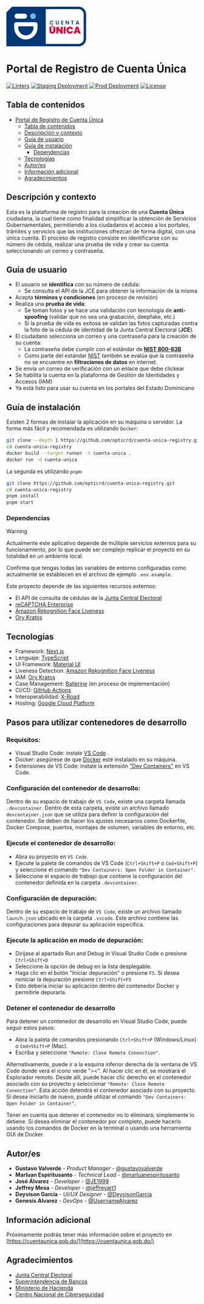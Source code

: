 ![logo-cuenta-unica.svg](public/assets/logo.svg)

# Portal de Registro de Cuenta Única

[![Linters](https://github.com/opticrd/cuenta-unica-registry/actions/workflows/ci-check-linters.yml/badge.svg)](https://github.com/opticrd/cuenta-unica-registry/actions/workflows/ci-check-linters.yml)
[![Staging Deployment](https://github.com/opticrd/cuenta-unica-registry/actions/workflows/cd-deploy-to-test.yml/badge.svg)](https://github.com/opticrd/cuenta-unica-registry/actions/workflows/cd-deploy-to-test.yml)
[![Prod Deployment](https://github.com/opticrd/cuenta-unica-registry/actions/workflows/cd-deploy-to-prod.yml/badge.svg)](https://github.com/opticrd/cuenta-unica-registry/actions/workflows/cd-deploy-to-prod.yml)
[![License](https://img.shields.io/github/license/opticrd/cuenta-unica-registry?style&color=blue)](LICENSE)

## Tabla de contenidos

- [Portal de Registro de Cuenta Única](#portal-de-registro-de-cuenta-única)
  - [Tabla de contenidos](#tabla-de-contenidos)
  - [Descripción y contexto](#descripción-y-contexto)
  - [Guía de usuario](#guía-de-usuario)
  - [Guía de instalación](#guía-de-instalación)
    - [Dependencias](#dependencias)
  - [Tecnologías](#tecnologías)
  - [Autor/es](#autores)
  - [Información adicional](#información-adicional)
  - [Agradecimientos](#agradecimientos)

## Descripción y contexto

Esta es la plataforma de registro para la creación de una **Cuenta Única** ciudadana, la cual tiene como finalidad simplificar la obtención de Servicios Gubernamentales, permitiendo a los ciudadanos el acceso a los portales, trámites y servicios que las instituciones ofrezcan de forma digital, con una única cuenta. El proceso de registro consiste en identificarse con su número de cédula, realizar una prueba de vida y crear su cuenta seleccionando un correo y contraseña.

## Guía de usuario

- El usuario se **identifica** con su número de cédula:
  - Se consulta el API de la JCE para obtener la información de la misma
- Acepta **términos y condiciones** (en proceso de revisión)
- Realiza una **prueba de vida**:
  - Se toman fotos y se hace una validación con tecnología de **anti-spoofing** (validar que no sea una grabación, deepfake, etc.)
  - Si la prueba de vida es exitosa se validan las fotos capturadas contra la foto de la cédula de identidad de la Junta Central Electoral (**JCE**).
- El ciudadano selecciona un correo y una contraseña para la creación de su cuenta:
  - La contraseña debe cumplir con el estándar de [**NIST 800-63B**](https://pages.nist.gov/800-63-3/sp800-63b.html)
  - Como parte del estándar [NIST](https://pages.nist.gov/800-63-3/sp800-63b.html) también se evalúa que la contraseña no se encuentre en **filtraciones de datos** en internet.
- Se envía un correo de verificación con un enlace que debe clickear
- Se habilita la cuenta en la plataforma de Gestión de Identidades y Accesos (IAM)
- Ya está listo para usar su cuenta en los portales del Estado Dominicano

## Guía de instalación

Existen 2 formas de instalar la aplicación en su máquina o servidor. La forma más fácil y recomendada es utilizando `Docker`:

```bash
git clone --depth 1 https://github.com/opticrd/cuenta-unica-registry.git
cd cuenta-unica-registry
docker build --target runner -t cuenta-unica .
docker run -d cuenta-unica
```

La segunda es utilizando `pnpm`:

```bash
git clone https://github.com/opticrd/cuenta-unica-registry.git
cd cuenta-unica-registry
pnpm install
pnpm start
```

### Dependencias

> [!WARNING]
> Actualmente este aplicativo depende de múltiple servicios externos para su funcionamiento, por lo que puede ser complejo replicar el proyecto en su totalidad en un ambiente local.

Confirma que tengas todas las variables de entorno configuradas como actualmente se establecen en el archivo de ejemplo `.env.example`.

Este proyecto depende de las siguientes recursos externos:

- El API de consulta de cédulas de la [Junta Central Electoral](https://jce.gob.do/)
- [reCAPTCHA Enterprise](https://cloud.google.com/recaptcha-enterprise)
- [Amazon Rekognition Face Liveness](https://aws.amazon.com/rekognition/face-liveness/)
- [Ory Kratos](https://www.ory.sh/kratos/)

## Tecnologías

- Framework: [Next.js](https://nextjs.org/)
- Lenguaje: [TypeScript](https://www.typescriptlang.org/)
- UI Framework: [Material UI](https://material-ui.com/)
- Liveness Detection: [Amazon Rekognition Face Liveness](https://aws.amazon.com/rekognition/face-liveness/)
- IAM: [Ory Kratos](https://www.ory.sh/kratos/)
- Case Management: [Ballerine](https://ballerine.com/) (en proceso de implementación)
- CI/CD: [GitHub Actions](https://github.com/features/actions)
- Interoperabilidad: [X-Road](https://x-road.global/)
- Hosting: [Google Cloud Platform](https://cloud.google.com/)

## Pasos para utilizar contenedores de desarrollo

### Requisitos:

* Visual Studio Code: instale [VS Code](https://code.visualstudio.com/) .
* Docker: asegúrese de que [Docker](https://www.docker.com/products/docker-desktop/) esté instalado en su máquina.
* Extensiones de VS Code: instale la extensión ["Dev Containers"](https://code.visualstudio.com/docs/devcontainers/tutorial)  en VS Code.

### Configuración del contenedor de desarrollo:

Dentro de su espacio de trabajo de `VS Code`, existe una carpeta llamada `.devcontainer`.
Dentro de esta carpeta, existe un archivo llamado `devcontainer.json` que se utiliza para definir la configuración del contenedor.
Se deben de hacer los ajustes necesarios como Dockerfile, Docker Compose, puertos, montajes de volumen, variables de entorno, etc.

### Ejecute el contenedor de desarrollo:

* Abra su proyecto en `VS Code`.
* Ejecute la paleta de comandos de VS Code (`Ctrl+Shift+P` o `Cmd+Shift+P`) y seleccione el comando `"Dev Containers: Open Folder in Container"`.
* Seleccione el espacio de trabajo que contiene la configuración del contenedor definida en la carpeta `.devcontainer`.

### Configuración de depuración:

Dentro de su espacio de trabajo de `VS Code`, existe un archivo llamado `launch.json` ubicado en la carpeta `.vscode`.
Este archivo contiene las configuraciones para depurar su aplicación específica.

### Ejecute la aplicación en modo de depuración:

* Dirijase al apartado Run and Debug in Visual Studio Code o presione `Ctrl+Shift+D` 
* Seleccione la opción de debug en la lista desplegable.
* Haga clic en el botón "Iniciar depuración" o presione `F5`. Si desea reiniciar la depuración presione `Ctrl+Shift+F5`
* Esto debería iniciar su aplicación dentro del contenedor Docker y permitirle depurarla.

### Detener el contenedor de desarrollo

Para detener un contenedor de desarrollo en Visual Studio Code, puede seguir estos pasos:

* Abra la paleta de comandos presionando `Ctrl+Shift+P` (Windows/Linux) o `Cmd+Shift+P` (Mac).
* Escriba y seleccione `"Remote: Close Remote Conenction"`.

Alternativamente, puede ir a la esquina inferior derecha de la ventana de VS Code donde verá el ícono verde "><". Al hacer clic en él, se mostrará el Explorador remoto. Desde allí, puede hacer clic derecho en el contenedor asociado con su proyecto y seleccionar `"Remote: Close Remote Conenction"`. Esta acción detendrá el contenedor asociado con su proyecto. Si desea iniciarlo de nuevo, puede utilizar el comando `"Dev Containers: Open Folder in Container"`.

Tener en cuenta que detener el contenedor no lo eliminará; simplemente lo detiene. Si desea eliminar el contenedor por completo, puede hacerlo usando los comandos de Docker en la terminal o usando una herramienta GUI de Docker.


## Autor/es

- **Gustavo Valverde** - _Product Manager_ - [@gustavovalverde](https://github.com/gustavovalverde)
- **Marluan Espiritusanto** - *Technical Lead* - [@marluanespiritusanto](https://github.com/marluanespiritusanto)
- **José Álvarez** - *Developer* - [@JE1999](https://github.com/JE1999)
- **Jeffrey Mesa** - *Developer* - [@jeffreyart1](https://github.com/jeffreyart1)
- **Deyvison García** - _UI/UX Designer_ - [@DeyvisonGarcia](https://github.com/DeyvisonGarcia)
- **Genesis Alvarez** - *DevOps* - [@UsernameAlvarez](https://github.com/UsernameAlvarez)

## Información adicional

Próximamente podrás tener más información sobre el proyecto en [https://cuentaunica.gob.do/](https://cuentaunica.gob.do/)

## Agradecimientos

- [Junta Central Electoral](https://jce.gob.do/)
- [Superintendencia de Bancos](https://www.sib.gob.do/)
- [Ministerio de Hacienda](https://www.hacienda.gob.do/)
- [Centro Nacional de Ciberseguridad](https://cncs.gob.do/)
